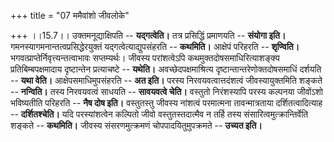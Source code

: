 +++
title = "07 ममैवांशो जीवलोके"

+++
।।15.7।। उक्तमनूद्याक्षिपति -- **यद्गत्वेति।** तत्र प्रसिद्धिं प्रमाणयति
-- **संयोगा इति।** गमनस्यागमनान्तत्वप्रसिद्धेरयुक्तं
यद्गत्वेत्याद्युपसंहरति -- **कथमिति।** आक्षेपं परिहरति -- **शृण्विति।**
भगवत्प्राप्तेर्निवृत्त्यन्तत्वाभावः सप्तम्यर्थः। जीवस्य परांशत्वेऽपि
कथमुक्तदोषसमाधिरित्याशङ्क्य प्रतिबिम्बपक्षमादाय दृष्टान्तेन प्रत्याचष्टे
-- **यथेति।** अवच्छेदपक्षमाश्रित्य दृष्टान्तान्तरेणोक्तदोषसमाधिं दर्शयति
-- **यथा वेति।** आक्षेपसमाधिमुपसंहरति -- **अत इति।** परस्य
निरवयवत्वात्तदंशत्वं जीवस्यायुक्तमिति शङ्कते -- **नन्विति।** तस्य
निरवयवत्वं साधयति -- **सावयवत्वे चेति।** वस्तुतो निरंशस्यापि परस्य
कल्पनया जीवोंऽशो भविष्यतीति परिहरति -- **नैष दोष इति।** वस्तुतस्तु
जीवस्य नांशत्वं परमात्मना तावन्मात्रताया दर्शितत्वादित्याह --
**दर्शितश्चेति।** यदि परस्यांशत्वेन कल्पितो जीवो वस्तुतस्तदात्मैव न
तर्हि तस्य संसारित्वमुत्क्रान्तिर्वेति शङ्कते -- **कथमिति।** जीवस्य
संसरणमुत्क्रमणं चोपपादयितुमुपक्रमते -- **उच्यत इति।**
